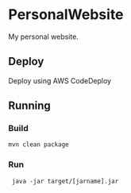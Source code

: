 # PersonalWebsite
My personal website. 

## Deploy
Deploy using AWS CodeDeploy

## Running

### Build
```mvn clean package```

### Run
``` java -jar target/[jarname].jar```
